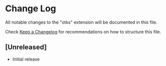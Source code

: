 # Change Log

All notable changes to the "otks" extension will be documented in this file.

Check [Keep a Changelog](http://keepachangelog.com/) for recommendations on how to structure this file.

## [Unreleased]

- Initial release